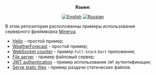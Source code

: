 <div align="center">

**Языки:**
  
[![English](https://img.shields.io/badge/Language-English-blue?style=?style=flat-square)](README.md)
[![Russian](https://img.shields.io/badge/Language-Russian-blue?style=?style=flat-square)](README.ru.md)

</div>

В этом репозитории расположенны примеры использования серверного фреймворка [Minerva](https://github.com/GlebBatykov/minerva).

- [Hello](https://github.com/GlebBatykov/minerva_examples/tree/main/examples/hello) - простой пример;
- [WeatherForecast](https://github.com/GlebBatykov/minerva_examples/tree/main/examples/weather_forecast) - простой пример;
- [WebSocket counter](https://github.com/GlebBatykov/minerva_examples/tree/main/examples/websocket_counter) - пример `Full-Stack` `Dart` приложения;
- [File server](https://github.com/GlebBatykov/minerva_examples/tree/main/examples/file_server) - пример файловый сервер;
- [JWT authentication](https://github.com/GlebBatykov/minerva_examples/tree/main/examples/jwt_authentication) - пример использования `JWT` аутентификации;
- [Serve static files](https://github.com/GlebBatykov/minerva_examples/tree/main/examples/serve_static_files) - пример раздачи статических файлов.
